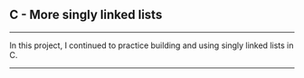 ## C - More singly linked lists ##
---
In this project, I continued to practice building and using singly linked lists in C.

---
<!-- # Header File # -->